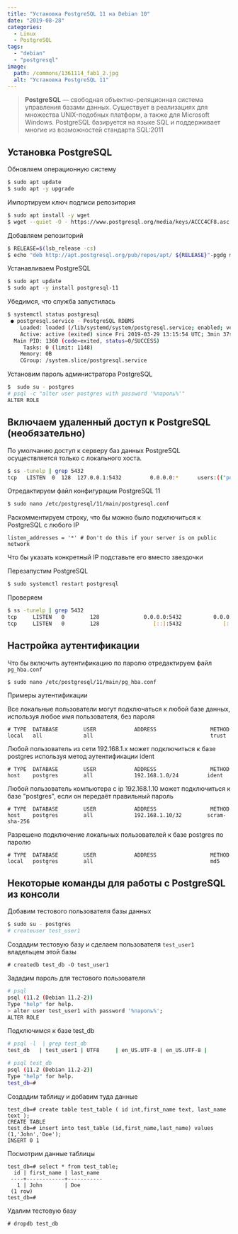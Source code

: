 ```yaml
---
title: "Установка PostgreSQL 11 на Debian 10"
date: "2019-08-28"
categories: 
  - Linux
  - PostgreSQL
tags: 
  - "debian"
  - "postgresql"
image:
  path: /commons/1361114_fab1_2.jpg
  alt: "Установка PostgreSQL 11"
---
```


> **PostgreSQL** — свободная объектно-реляционная система управления базами данных. Существует в реализациях для множества UNIX-подобных платформ, а также для Microsoft Windows. PostgreSQL базируется на языке SQL и поддерживает многие из возможностей стандарта SQL:2011

## Установка PostgreSQL

Обновляем операционную систему

```sh
$ sudo apt update
$ sudo apt -y upgrade
```

Импортируем ключ подписи репозитория

```sh
$ sudo apt install -y wget
$ wget --quiet -O - https://www.postgresql.org/media/keys/ACCC4CF8.asc | sudo apt-key add -
```

Добавляем репозиторий

```sh
$ RELEASE=$(lsb_release -cs)
$ echo "deb http://apt.postgresql.org/pub/repos/apt/ ${RELEASE}"-pgdg main | sudo tee  /etc/apt/sources.list.d/pgdg.list
```

Устанавливаем PostgreSQL

```sh
$ sudo apt update
$ sudo apt -y install postgresql-11
```

Убедимся, что служба запустилась

```sh
$ systemctl status postgresql
 ● postgresql.service - PostgreSQL RDBMS
    Loaded: loaded (/lib/systemd/system/postgresql.service; enabled; vendor preset: enabled)
    Active: active (exited) since Fri 2019-03-29 13:15:54 UTC; 3min 37s ago
  Main PID: 1360 (code=exited, status=0/SUCCESS)
     Tasks: 0 (limit: 1148)
    Memory: 0B
    CGroup: /system.slice/postgresql.service
```

Установим пароль администратора PostgreSQL

```sh
$  sudo su - postgres 
# psql -c "alter user postgres with password '%пароль%'" 
ALTER ROLE
```

## Включаем удаленный доступ к PostgreSQL (необязательно)

По умолчанию доступ к серверу баз данных PostgreSQL осуществляется только с локального хоста.

```sh
$ ss -tunelp | grep 5432
tcp   LISTEN  0  128  127.0.0.1:5432         0.0.0.0:*      users:(("postgres",pid=15785,fd=3)) uid:111 ino:42331 sk:6 <->
```

Отредактируем файл конфигурации PostgreSQL 11

```sh
$ sudo nano /etc/postgresql/11/main/postgresql.conf
```

Раскомментируем строку, что бы можно было подключиться к PostgreSQL с любого IP

```
listen_addresses = '*' # Don't do this if your server is on public network
```

Что бы указать конкретный IP подставьте его вместо звездочки

Перезапустим PostgreSQL

```sh
$ sudo systemctl restart postgresql
```

Проверяем

```sh
$ ss -tunelp | grep 5432
tcp     LISTEN   0        128              0.0.0.0:5432          0.0.0.0:*       uid:108 ino:74999 sk:a <->                                                     
tcp     LISTEN   0        128                 [::]:5432             [::]:*       uid:108 ino:75000 sk:b v6only:1 <->
```

## Настройка аутентификации

Что бы включить аутентификацию по паролю отредактируем файл `pg_hba.conf`

```sh
$ sudo nano /etc/postgresql/11/main/pg_hba.conf
```

Примеры аутентификации

Все локальные пользователи могут подключаться к любой базе данных, используя любое имя пользователя, без пароля

```
# TYPE  DATABASE        USER            ADDRESS                 METHOD
local   all             all                                     trust
```

Любой пользователь из сети 192.168.1.x может подключиться к базе postgres используя метод аутентификации ident

```
# TYPE  DATABASE        USER            ADDRESS                 METHOD
host    postgres        all             192.168.1.0/24         ident
```

Любой пользователь компьютера с ip 192.168.1.10 может подключиться к базе "postgres", если он передаёт правильный пароль

```
# TYPE  DATABASE        USER            ADDRESS                 METHOD
host    postgres        all             192.168.1.10/32        scram-sha-256
```

Разрешено подключение локальных пользователей к базе postgres по паролю

```
# TYPE  DATABASE        USER            ADDRESS                 METHOD
local   postgres        all                                     md5
```

## Некоторые команды для работы с PostgreSQL из консоли

Добавим тестового пользователя базы данных

```sh
$ sudo su - postgres
# createuser test_user1
```

Создадим тестовую базу и сделаем пользователя `test_user1` владельцем этой базы

```
# createdb test_db -O test_user1
```

Зададим пароль для тестового пользователя

```sh
# psql 
psql (11.2 (Debian 11.2-2))
Type "help" for help.
> alter user test_user1 with password '%пароль%';
ALTER ROLE
```

Подключимся к базе test\_db

```sh
# psql -l  | grep test_db
test_db   | test_user1 | UTF8     | en_US.UTF-8 | en_US.UTF-8 | 

# psql test_db
psql (11.2 (Debian 11.2-2))
Type "help" for help.
test_db=# 
```

Создадим таблицу и добавим туда данные

```
test_db=# create table test_table ( id int,first_name text, last_name text ); 
CREATE TABLE
test_db=# insert into test_table (id,first_name,last_name) values (1,'John','Doe'); 
INSERT 0 1
```

Посмотрим данные таблицы

```
test_db=# select * from test_table;
  id | first_name | last_name 
 ----+------------+-----------
   1 | John       | Doe
 (1 row)
test_db=# 
```

Удалим тестовую базу

```
# dropdb test_db
```